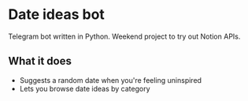 # Date ideas bot
Telegram bot written in Python. Weekend project to try out Notion APIs.

## What it does
* Suggests a random date when you're feeling uninspired
* Lets you browse date ideas by category
